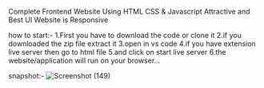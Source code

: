 Complete Frontend Website
Using HTML CSS & Javascript
Attractive and Best UI
Website is Responsive



how to start:-
1.First you have to download the code or clone it
2.if you downloaded the zip file extract it
3.open in vs code
4.if you have extension live server then go to html file
5.and click on start live server 
6.the website/application will run on your browser...



snapshot:-
![Screenshot (149)](https://github.com/user-attachments/assets/89bde3d8-cef9-4ad1-8055-ac948d52517a)
